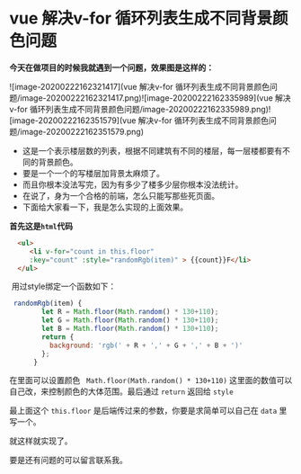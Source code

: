 # vue 解决v-for 循环列表生成不同背景颜色问题

**今天在做项目的时候我就遇到一个问题，效果图是这样的：**

![image-20200222162321417](vue 解决v-for 循环列表生成不同背景颜色问题/image-20200222162321417.png)![image-20200222162335989](vue 解决v-for 循环列表生成不同背景颜色问题/image-20200222162335989.png)![image-20200222162351579](vue 解决v-for 循环列表生成不同背景颜色问题/image-20200222162351579.png)

- 这是一个表示楼层数的列表，根据不同建筑有不同的楼层，每一层楼都要有不同的背景颜色。
- 要是一个一个的写楼层加背景太麻烦了。
- 而且你根本没法写完，因为有多少了楼多少层你根本没法统计。
- 在说了，身为一个合格的前端，怎么只能写那些死页面。
- 下面给大家看一下，我是怎么实现的上面效果。

**首先这是`html`代码**

```  html
  <ul> 
 	 <li v-for="count in this.floor" 
     :key="count" :style="randomRgb(item)" > {{count}}F</li>
  </ul> 
```

​      用过style绑定一个函数如下：

``` javascript
 randomRgb(item) {
        let R = Math.floor(Math.random() * 130+110);
        let G = Math.floor(Math.random() * 130+110);
        let B = Math.floor(Math.random() * 130+110);
        return {
          background: 'rgb(' + R + ',' + G + ',' + B + ')'
        };
      }
```

在里面可以设置颜色 ` Math.floor(Math.random() * 130+110)` 这里面的数值可以自己改，来控制颜色的大体范围。最后通过 `return` 返回给 `style` 

最上面这个 `this.floor` 是后端传过来的参数，你要是求简单可以自己在 `data` 里写一个。

就这样就实现了。

要是还有问题的可以留言联系我。


